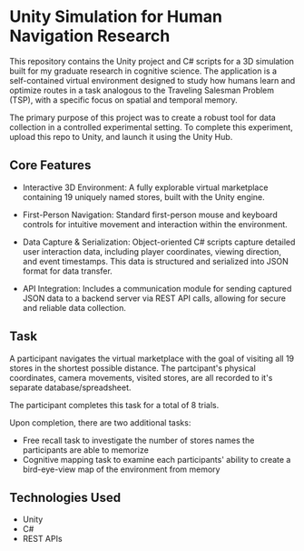 # Unity Simulation for Human Navigation Research
This repository contains the Unity project and C# scripts for a 3D simulation built for my graduate research in cognitive science. The application is a self-contained virtual environment designed to study how humans learn and optimize routes in a task analogous to the Traveling Salesman Problem (TSP), with a specific focus on spatial and temporal memory.

The primary purpose of this project was to create a robust tool for data collection in a controlled experimental setting. To complete this experiment, upload this repo to Unity, and launch it using the Unity Hub. 

## Core Features
- Interactive 3D Environment: A fully explorable virtual marketplace containing 19 uniquely named stores, built with the Unity engine.

- First-Person Navigation: Standard first-person mouse and keyboard controls for intuitive movement and interaction within the environment.

- Data Capture & Serialization: Object-oriented C# scripts capture detailed user interaction data, including player coordinates, viewing direction, and event timestamps. This data is structured and serialized into JSON format for data transfer.

- API Integration: Includes a communication module for sending captured JSON data to a backend server via REST API calls, allowing for secure and reliable data collection.

## Task 
A participant navigates the virtual marketplace with the goal of visiting all 19 stores in the shortest possible distance. The partcipant's physical coordinates, camera movements, visited stores, are all recorded to it's separate database/spreadsheet. 

The participant completes this task for a total of 8 trials.

Upon completion, there are two additional tasks: 
- Free recall task to investigate the number of stores names the participants are able to memorize
- Cognitive mapping task to examine each participants' ability to create a bird-eye-view map of the environment from memory

## Technologies Used
- Unity
- C#
- REST APIs
